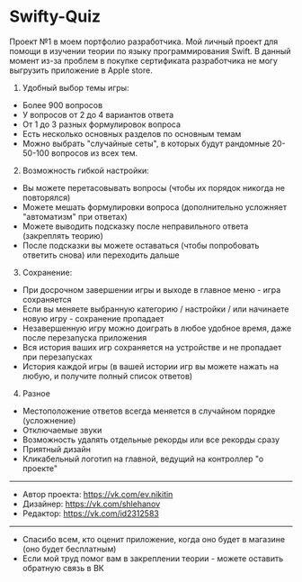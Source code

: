 # Swifty-Quiz

Проект №1 в моем портфолио разработчика.
Мой личный проект для помощи в изучении теории по языку программирования Swift. 
В данный момент из-за проблем в покупке сертификата разработчика не могу выгрузить приложение в Apple store. 

1. Удобный выбор темы игры: 
- Более 900 вопросов
- У вопросов от 2 до 4 вариантов ответа
- От 1 до 3 разных формулировок вопроса
- Есть несколько основных разделов по основным темам
- Можно выбрать "случайные сеты", в которых будут рандомные 20-50-100 вопросов из всех тем. 

2. Возможность гибкой настройки: 
- Вы можете перетасовывать вопросы (чтобы их порядок никогда не повторялся)
- Можете мешать формулировки вопроса (дополнительно усложняет "автоматизм" при ответах)
- Можете выводить подсказку после неправильного ответа (закреплять теорию)
- После подсказки вы можете оставаться (чтобы попробовать ответить снова) или переходить дальше

3. Сохранение: 
- При досрочном завершении игры и выходе в главное меню - игра сохраняется
- Если вы меняете выбранную категорию / настройки / или начинаете новую игру - сохранение пропадает
- Незавершенную игру можно доиграть в любое удобное время, даже после перезапуска приложения
- Вся история ваших игр сохраняется на устройстве и не пропадает при перезапусках
- История каждой игры (в вашей истории игр вы можете нажать на любую, и получите полный список ответов)

4. Разное 
- Местоположение ответов всегда меняется в случайном порядке (усложнение)
- Отключаемые звуки
- Возможность удалять отдельные рекорды или все рекорды сразу
- Приятный дизайн 
- Кликабельный логотип на главной, ведущий на контроллер "о проекте"

---

- Автор проекта: https://vk.com/ev.nikitin
- Дизайнер: https://vk.com/shlehanov
- Редактор: https://vk.com/id2312583

--- 

- Спасибо всем, кто оценит приложение, когда оно будет в магазине (оно будет бесплатным)
- Если мой труд помог вам в закреплении теории - можете оставить обратную связь в ВК
